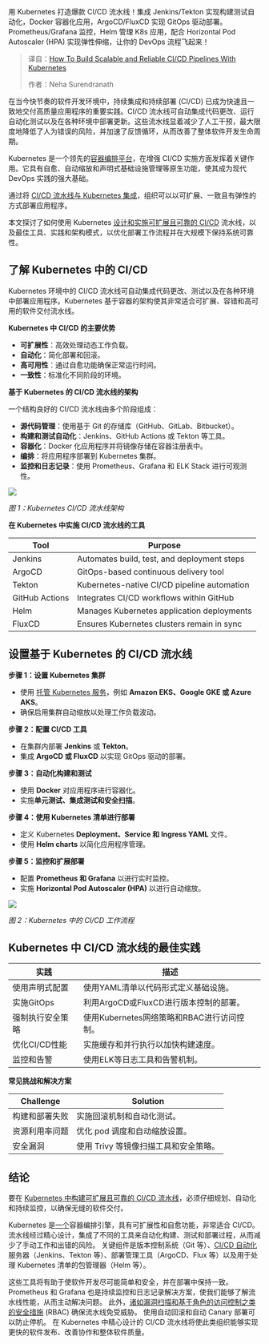 <!--
title: 如何使用Kubernetes构建可扩展且可靠的CI/CD流水线
cover: https://cdn.thenewstack.io/media/2025/04/f45741a0-wolfgang-weiser-el8eojhvjeu-unsplash-scaled.jpg
summary: 用 Kubernetes 打造爆款 CI/CD 流水线！集成 Jenkins/Tekton 实现构建测试自动化，Docker 容器化应用，ArgoCD/FluxCD 实现 GitOps 驱动部署。Prometheus/Grafana 监控，Helm 管理 K8s 应用，配合 Horizontal Pod Autoscaler (HPA) 实现弹性伸缩，让你的 DevOps 流程飞起来！
-->

用 Kubernetes 打造爆款 CI/CD 流水线！集成 Jenkins/Tekton 实现构建测试自动化，Docker 容器化应用，ArgoCD/FluxCD 实现 GitOps 驱动部署。Prometheus/Grafana 监控，Helm 管理 K8s 应用，配合 Horizontal Pod Autoscaler (HPA) 实现弹性伸缩，让你的 DevOps 流程飞起来！

> 译自：[How To Build Scalable and Reliable CI/CD Pipelines With Kubernetes](https://thenewstack.io/how-to-build-scalable-and-reliable-ci-cd-pipelines-with-kubernetes/)
> 
> 作者：Neha Surendranath

在当今快节奏的软件开发环境中，持续集成和持续部署 (CI/CD) 已成为快速且一致地交付高质量应用程序的重要实践。CI/CD 流水线可自动集成代码更改、运行自动化测试以及在各种环境中部署更新。这些流水线显着减少了人工干预，最大限度地降低了人为错误的风险，并加速了反馈循环，从而改善了整体软件开发生命周期。

Kubernetes 是一个领先的[容器编排平台](https://thenewstack.io/cycle-io-a-container-orchestration-platform-aimed-at-developers/)，在增强 CI/CD 实施方面发挥着关键作用。它具有自愈、自动缩放和声明式基础设施管理等原生功能，使其成为现代 DevOps 实践的强大基础。

通过将 [CI/CD 流水线与 Kubernetes 集成](https://thenewstack.io/a-look-at-kubernetes-deployment/)，组织可以以可扩展、一致且有弹性的方式部署应用程序。

本文探讨了如何使用 Kubernetes [设计和实施可扩展且可靠的 CI/CD](https://thenewstack.io/how-to-code-first-with-design-first-benefits/) 流水线，以及最佳工具、实践和架构模式，以优化部署工作流程并在大规模下保持系统可靠性。

## 了解 Kubernetes 中的 CI/CD

Kubernetes 环境中的 CI/CD 流水线可自动集成代码更改、测试以及在各种环境中部署应用程序。Kubernetes 基于容器的架构使其非常适合可扩展、容错和高可用的软件交付流水线。

**Kubernetes 中 CI/CD 的主要优势**

*   **可扩展性**：高效处理动态工作负载。
*   **自动化**：简化部署和回滚。
*   **高可用性**：通过自愈功能确保正常运行时间。
*   **一致性**：标准化不同阶段的环境。

**基于 Kubernetes 的 CI/CD 流水线的架构**

一个结构良好的 CI/CD 流水线由多个阶段组成：

*   **源代码管理**：使用基于 Git 的存储库（GitHub、GitLab、Bitbucket）。
*   **构建和测试自动化**：Jenkins、GitHub Actions 或 Tekton 等工具。
*   **容器化**：Docker 化应用程序并将镜像存储在容器注册表中。
*   **编排**：将应用程序部署到 Kubernetes 集群。
*   **监控和日志记录**：使用 Prometheus、Grafana 和 ELK Stack 进行可观测性。

![](https://cdn.thenewstack.io/media/2025/04/fdc9390a-image1-1024x638.png)

*图 1：Kubernetes CI/CD 流水线架构*

**在 Kubernetes 中实施 CI/CD 流水线的工具**

| Tool           | Purpose                                                     |
| -------------- | ----------------------------------------------------------- |
| Jenkins        | Automates build, test, and deployment steps                 |
| ArgoCD         | GitOps-based continuous delivery tool                       |
| Tekton         | Kubernetes-native CI/CD pipeline automation                |
| GitHub Actions | Integrates CI/CD workflows within GitHub                   |
| Helm           | Manages Kubernetes application deployments                  |
| FluxCD         | Ensures Kubernetes clusters remain in sync                  |

## 设置基于 Kubernetes 的 CI/CD 流水线

**步骤 1：设置 Kubernetes 集群**

*   使用 [托管 Kubernetes 服务](https://thenewstack.io/what-does-it-take-to-manage-hundreds-of-kubernetes-clusters/)，例如 **Amazon EKS、Google GKE 或 Azure AKS**。
*   确保启用集群自动缩放以处理工作负载波动。

**步骤 2：配置 CI/CD 工具**

*   在集群内部署 **Jenkins** 或 **Tekton**。
*   集成 **ArgoCD 或 FluxCD** 以实现 GitOps 驱动的部署。

**步骤 3：自动化构建和测试**

*   使用 **Docker** 对应用程序进行容器化。
*   实施**单元测试、集成测试和安全扫描**。

**步骤 4：使用 Kubernetes 清单进行部署**

*   定义 Kubernetes **Deployment、Service 和 Ingress YAML** 文件。
*   使用 **Helm charts** 以简化应用程序管理。

**步骤 5：监控和扩展部署**

*   配置 **Prometheus 和 Grafana** 以进行实时监控。
*   实施 **Horizontal Pod Autoscaler (HPA)** 以进行自动缩放。

![](https://cdn.thenewstack.io/media/2025/04/93f20654-image2-1024x442.png)

*图 2：Kubernetes 中的 CI/CD 工作流程*

## Kubernetes 中 CI/CD 流水线的最佳实践

| **实践** | **描述** |
|----------|----------|
| 使用声明式配置 | 使用YAML清单以代码形式定义基础设施。 |
| 实施GitOps | 利用ArgoCD或FluxCD进行版本控制的部署。 |
| 强制执行安全策略 | 使用Kubernetes网络策略和RBAC进行访问控制。 |
| 优化CI/CD性能 | 实施缓存和并行执行以加快构建速度。 |
| 监控和告警 | 使用ELK等日志工具和告警机制。 |                                               |

**常见挑战和解决方案**

| Challenge                  | Solution                                                      |
| -------------------------- | ------------------------------------------------------------- |
| 构建和部署失败 | 实施回滚机制和自动化测试。 |
资源利用率问题 | 优化 pod 调度和自动缩放设置。 |
安全漏洞 | 使用 Trivy 等镜像扫描工具和安全策略。 |

## 结论

要在 [Kubernetes 中构建可扩展且可靠的 CI/CD 流水线](https://thenewstack.io/build-scalable-llm-apps-with-kubernetes-a-step-by-step-guide/)，必须仔细规划、自动化和持续监控，以确保无缝的软件交付。

Kubernetes 是[一个](https://thenewstack.io/the-impact-of-containerization-on-apm-strategies/)容器编排引擎，具有可扩展性和自愈功能，非常适合 CI/CD。 流水线经过精心设计，集成了不同的工具来自动化构建、测试和部署过程，从而减少了手动工作和出错的风险。 关键组件是版本控制系统（Git 等）、[CI/CD 自动化](https://thenewstack.io/3-ways-to-use-automation-in-ci-cd-pipelines/)服务器（Jenkins、Tekton 等）、部署管理工具（ArgoCD、Flux 等）以及用于处理 Kubernetes 清单的包管理器（Helm 等）。

这些工具将有助于使软件开发尽可能简单和安全，并在部署中保持一致。 Prometheus 和 Grafana 也是持续监控和日志记录解决方案，使我们能够了解流水线性能，从而主动解决问题。 此外，[诸如漏洞扫描和基于角色的访问控制之类的安全措施](https://thenewstack.io/role-based-access-control-five-common-authorization-patterns/) (RBAC) 确保流水线免受威胁。 使用自动回滚和自动 Canary 部署可以防止停机。 在 Kubernetes 中精心设计的 CI/CD 流水线将使此类组织能够实现更快的软件发布、改善协作和整体软件质量。